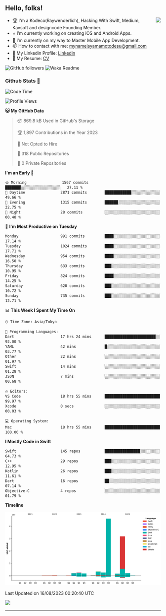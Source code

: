 ## Hello, folks! 
<p>
<img align="right" src="https://media.giphy.com/media/26ufdb3cYKwbRtYVW/giphy.gif" style="max-width:100%;" height="150px">

- 🏆 I'm a Kodeco(Raywenderlich), Hacking With Swift, Medium, Kavsoft and designcode Founding Member.
- ⭐️ I’m currently working on creating iOS and Android Apps.
- 🌱 I’m currently on my way to Master Mobile App Development.
- 📫 How to contact with me: mynameisyamamotodesu@gmail.com
- 🔗 My Linkedin Profile: [Linkedin](https://www.linkedin.com/in/kyo-yamamoto-a2ab50239)
- 🔗 My Resume: [CV](https://www.kickresume.com/cv/ZWKvXV/)

![GitHub followers](https://img.shields.io/github/followers/YamamotoDesu?label=Follow&style=social)
![Waka Readme](https://github.com/YamamotoDesu/YamamotoDesu/workflows/Waka%20Readme/badge.svg)


### Github Stats 🥇 
<!--START_SECTION:waka-->
![Code Time](http://img.shields.io/badge/Code%20Time-508%20hrs%2038%20mins-blue)

![Profile Views](http://img.shields.io/badge/Profile%20Views-1-blue)

**🐱 My GitHub Data** 

> 📦 869.8 kB Used in GitHub's Storage 
 > 
> 🏆 1,897 Contributions in the Year 2023
 > 
> 🚫 Not Opted to Hire
 > 
> 📜 318 Public Repositories 
 > 
> 🔑 0 Private Repositories 
 > 
**I'm an Early 🐤** 

```text
🌞 Morning                1567 commits        ███████░░░░░░░░░░░░░░░░░░   27.11 % 
🌆 Daytime                2871 commits        ████████████░░░░░░░░░░░░░   49.66 % 
🌃 Evening                1315 commits        ██████░░░░░░░░░░░░░░░░░░░   22.75 % 
🌙 Night                  28 commits          ░░░░░░░░░░░░░░░░░░░░░░░░░   00.48 % 
```
📅 **I'm Most Productive on Tuesday** 

```text
Monday                   991 commits         ████░░░░░░░░░░░░░░░░░░░░░   17.14 % 
Tuesday                  1024 commits        ████░░░░░░░░░░░░░░░░░░░░░   17.71 % 
Wednesday                954 commits         ████░░░░░░░░░░░░░░░░░░░░░   16.50 % 
Thursday                 633 commits         ███░░░░░░░░░░░░░░░░░░░░░░   10.95 % 
Friday                   824 commits         ████░░░░░░░░░░░░░░░░░░░░░   14.25 % 
Saturday                 620 commits         ███░░░░░░░░░░░░░░░░░░░░░░   10.72 % 
Sunday                   735 commits         ███░░░░░░░░░░░░░░░░░░░░░░   12.71 % 
```


📊 **This Week I Spent My Time On** 

```text
🕑︎ Time Zone: Asia/Tokyo

💬 Programming Languages: 
Dart                     17 hrs 24 mins      ███████████████████████░░   92.00 % 
YAML                     42 mins             █░░░░░░░░░░░░░░░░░░░░░░░░   03.77 % 
Other                    22 mins             ░░░░░░░░░░░░░░░░░░░░░░░░░   01.97 % 
Swift                    14 mins             ░░░░░░░░░░░░░░░░░░░░░░░░░   01.28 % 
JSON                     7 mins              ░░░░░░░░░░░░░░░░░░░░░░░░░   00.68 % 

🔥 Editors: 
VS Code                  18 hrs 55 mins      █████████████████████████   99.97 % 
Xcode                    0 secs              ░░░░░░░░░░░░░░░░░░░░░░░░░   00.03 % 

💻 Operating System: 
Mac                      18 hrs 55 mins      █████████████████████████   100.00 % 
```

**I Mostly Code in Swift** 

```text
Swift                    145 repos           ████████████████░░░░░░░░░   64.73 % 
C++                      29 repos            ███░░░░░░░░░░░░░░░░░░░░░░   12.95 % 
Kotlin                   26 repos            ███░░░░░░░░░░░░░░░░░░░░░░   11.61 % 
Dart                     16 repos            ██░░░░░░░░░░░░░░░░░░░░░░░   07.14 % 
Objective-C              4 repos             ░░░░░░░░░░░░░░░░░░░░░░░░░   01.79 % 
```



**Timeline**

![Lines of Code chart](https://raw.githubusercontent.com/YamamotoDesu/YamamotoDesu/main/assets/bar_graph.png)


 Last Updated on 16/08/2023 00:20:40 UTC
<!--END_SECTION:waka-->

![](https://github-profile-summary-cards.vercel.app/api/cards/profile-details?username=YamamotoDesu&theme=vue)

----
